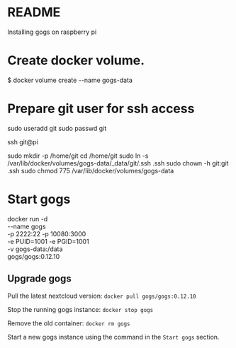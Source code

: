 # README #

Installing gogs on raspberry pi

# Create docker volume.
$ docker volume create --name gogs-data

# Prepare git user for ssh access
sudo useradd git
sudo passwd git

ssh git@pi

sudo mkdir -p /home/git
cd /home/git
sudo ln -s /var/lib/docker/volumes/gogs-data/_data/git/.ssh .ssh
sudo chown -h git:git .ssh
sudo chmod 775 /var/lib/docker/volumes/gogs-data

# Start gogs
docker run -d \
    --name gogs \
    -p 2222:22 -p 10080:3000 \
    -e PUID=1001 -e PGID=1001 \
    -v gogs-data:/data \
    gogs/gogs:0.12.10

## Upgrade gogs

Pull the latest nextcloud version:
`docker pull gogs/gogs:0.12.10`

Stop the running gogs instance:
`docker stop gogs`

Remove the old container:
`docker rm gogs`

Start a new gogs instance using the command in the `Start gogs` section.